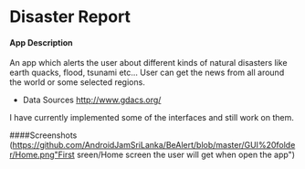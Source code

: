# Disaster Report

#### App Description

An app which alerts the user about different kinds of natural disasters like earth quacks, flood, tsunami etc... User can get the news from all around the world or some selected regions.

* Data Sources
http://www.gdacs.org/ 

I have currently implemented some of the interfaces and still work on them.

####Screenshots
(https://github.com/AndroidJamSriLanka/BeAlert/blob/master/GUI%20folder/Home.png"First sreen/Home screen the user will get when open the app")